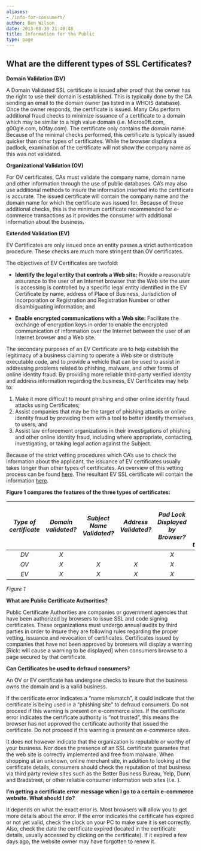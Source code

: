 ```yaml
---
aliases:
- /info-for-consumers/
author: Ben Wilson
date: 2013-08-30 21:40:48
title: Information for the Public
type: page
---
```


## What are the different types of SSL Certificates?

**Domain Validation (DV)**

A Domain Validated SSL certificate is issued after proof that the owner has the right to use their domain is established. This is typically done by the CA sending an email to the domain owner (as listed in a WHOIS database). Once the owner responds, the certificate is issued. Many CAs perform additional fraud checks to minimize issuance of a certificate to a domain which may be similar to a high value domain (i.e. Micros0ft.com, g00gle.com, b0fay.com). The certificate only contains the domain name. Because of the minimal checks performed, this certificate is typically issued quicker than other types of certificates. While the browser displays a padlock, examination of the certificate will not show the company name as this was not validated.

**Organizational Validation (OV)**

For OV certificates, CAs must validate the company name, domain name and other information through the use of public databases. CA’s may also use additional methods to insure the information inserted into the certificate is accurate. The issued certificate will contain the company name and the domain name for which the certificate was issued for. Because of these additional checks, this is the minimum certificate recommended for e-commerce transactions as it provides the consumer with additional information about the business.

**Extended Validation (EV)**

EV Certificates are only issued once an entity passes a strict authentication procedure. These checks are much more stringent than OV certificates.

The objectives of EV Certificates are twofold:

- **Identify the legal entity that controls a Web site:** Provide a reasonable assurance to the user of an Internet browser that the Web site the user is accessing is controlled by a specific legal entity identified in the EV Certificate by name, address of Place of Business, Jurisdiction of Incorporation or Registration and Registration Number or other disambiguating information; and

- **Enable encrypted communications with a Web site:** Facilitate the exchange of encryption keys in order to enable the encrypted communication of information over the Internet between the user of an Internet browser and a Web site.

The secondary purposes of an EV Certificate are to help establish the legitimacy of a business claiming to operate a Web site or distribute executable code, and to provide a vehicle that can be used to assist in addressing problems related to phishing, malware, and other forms of online identity fraud. By providing more reliable third-party verified identity and address information regarding the business, EV Certificates may help to:

1. Make it more difficult to mount phishing and other online identity fraud attacks using Certificates;
1. Assist companies that may be the target of phishing attacks or online identity fraud by providing them with a tool to better identify themselves to users; and
1. Assist law enforcement organizations in their investigations of phishing and other online identity fraud, including where appropriate, contacting, investigating, or taking legal action against the Subject.

Because of the strict vetting procedures which CA’s use to check the information about the applicant, the issuance of EV certificates usually takes longer than other types of certificates. An overview of this vetting process can be found [here][1]. The resultant EV SSL certificate will contain the information [here][2].

**Figure 1 compares the features of the three types of certificates:**

| ***Type of certificate*** | ***Domain validated?*** | ***Subject Name Validated?*** | ***Address Validated?*** | ***Pad Lock** **Displayed by** **Browser?*** | ***Green address bar or other special treatment?*** | ***Relative price*** |
| :-----------------------: | :---------------------: | :---------------------------: | :----------------------: | :------------------------------------------: | :-------------------------------------------------: | -------------------: |
|           *DV*            |           *X*           |                               |                          |                     *X*                      |                                                     |                  *$* |
|           *OV*            |           *X*           |              *X*              |           *X*            |                     *X*                      |                                                     |                 *$$* |
|           *EV*            |           *X*           |              *X*              |           *X*            |                     *X*                      |                         *X*                         |                *$$$* |

_Figure 1_

**What are Public Certificate Authorities?**

Public Certificate Authorities are companies or government agencies that have been authorized by browsers to issue SSL and code signing certificates. These organizations must undergo annual audits by third parties in order to insure they are following rules regarding the proper vetting, issuance and revocation of certificates. Certificates issued by companies that have not been approved by browsers will display a warning \[Rick: will cause a warning to be displayed\] when consumers browse to a page secured by that certificate.

**Can Certificates be used to defraud consumers?**

An OV or EV certificate has undergone checks to insure that the business owns the domain and is a valid business.

If the certificate error indicates a “name mismatch”, it could indicate that the certificate is being used in a “phishing site” to defraud consumers. Do not proceed if this warning is present on e-commerce sites.
If the certificate error indicates the certificate authority is “not trusted”, this means the browser has not approved the certificate authority that issued the certificate. Do not proceed if this warning is present on e-commerce sites.

It does not however indicate that the organization is reputable or worthy of your business. Nor does the presence of an SSL certificate guarantee that the web site is correctly implemented and free from malware. When shopping at an unknown, online merchant site, in addition to looking at the certificate details, consumers should check the reputation of that business via third party review sites such as the Better Business Bureau, Yelp, Dunn and Bradstreet, or other reliable consumer information web sites (i.e. ).

**I’m getting a certificate error message when I go to a certain e-commerce website. What should I do?**

It depends on what the exact error is. Most browsers will allow you to get more details about the error. If the error indicates the certificate has expired or not yet valid, check the clock on your PC to make sure it is set correctly. Also, check the date the certificate expired (located in the certificate details, usually accessed by clicking on the certificate). If it expired a few days ago, the website owner may have forgotten to renew it.

[1]: /working-groups/server/extended-validation/vetting-process-overview/ "Overview of the Extended Validation SSL Vetting Process"
[2]: /working-groups/server/extended-validation/the-ev-ssl-certificate-and-its-contents/ "The EV SSL Certificate and its Contents"
